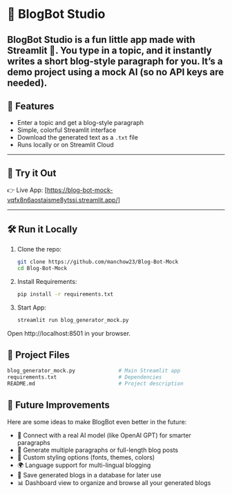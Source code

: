 # 📝 BlogBot Studio  

**BlogBot Studio** is a fun little app made with Streamlit
 🎈.
You type in a topic, and it instantly writes a short blog-style paragraph for you.
It’s a demo project using a mock AI (so no API keys are needed).
---

## 🌟 Features  

- Enter a topic and get a blog-style paragraph  
- Simple, colorful Streamlit interface  
- Download the generated text as a `.txt` file  
- Runs locally or on Streamlit Cloud  

---

## 🚀 Try it Out  

👉 Live App: [https://blog-bot-mock-vqfx8n6aostaisme8ytssi.streamlit.app/]

---

## 🛠️ Run it Locally  

1. Clone the repo:
   ```bash
   git clone https://github.com/manchow23/Blog-Bot-Mock
   cd Blog-Bot-Mock
2. Install Requirements:
   ```bash
   pip install -r requirements.txt
3. Start App:
   ```bash
   streamlit run blog_generator_mock.py

Open http://localhost:8501 in your browser.

## 📂 Project Files
```bash
blog_generator_mock.py              # Main Streamlit app
requirements.txt                    # Dependencies
README.md                           # Project description
```

## 🔮 Future Improvements

Here are some ideas to make BlogBot even better in the future:

- 🤖 Connect with a real AI model (like OpenAI GPT) for smarter paragraphs
- 📑 Generate multiple paragraphs or full-length blog posts
- 🎨 Custom styling options (fonts, themes, colors)
- 🌍 Language support for multi-lingual blogging
- 💾 Save generated blogs in a database for later use
- 📊 Dashboard view to organize and browse all your generated blogs
